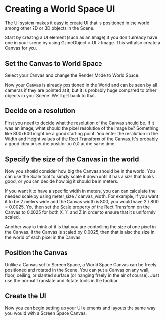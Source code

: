 # Creating a World Space UI

The UI system makes it easy to create UI that is positioned in the world among other 2D or 3D objects in the Scene.

Start by creating a UI element (such as an Image) if you don't already have one in your scene by using GameObject > UI >
Image. This will also create a Canvas for you.

## Set the Canvas to World Space

Select your Canvas and change the Render Mode to World Space.

Now your Canvas is already positioned in the World and can be seen by all cameras if they are pointed at it, but it is
probably huge compared to other objects in your Scene. We'll get back to that.

## Decide on a resolution

First you need to decide what the resolution of the Canvas should be. If it was an image, what should the pixel
resolution of the image be? Something like 800x600 might be a good starting point. You enter the resolution in the Width
and Height values of the Rect Transform of the Canvas. It's probably a good idea to set the position to 0,0 at the same
time.

## Specify the size of the Canvas in the world

Now you should consider how big the Canvas should be in the world. You can use the Scale tool to simply scale it down
until it has a size that looks good, or you can decide how big it should be in meters.

If you want it to have a specific width in meters, you can can calculate the needed scale by using meter_size /
canvas_width. For example, if you want it to be 2 meters wide and the Canvas width is 800, you would have 2 / 800 =
0.0025. You then set the Scale property of the Rect Transform on the Canvas to 0.0025 for both X, Y, and Z in order to
ensure that it's uniformly scaled.

Another way to think of it is that you are controlling the size of one pixel in the Canvas. If the Canvas is scaled by
0.0025, then that is also the size in the world of each pixel in the Canvas.

## Position the Canvas

Unlike a Canvas set to Screen Space, a World Space Canvas can be freely positioned and rotated in the Scene. You can put
a Canvas on any wall, floor, ceiling, or slanted surface (or hanging freely in the air of course). Just use the normal
Translate and Rotate tools in the toolbar.

## Create the UI

Now you can begin setting up your UI elements and layouts the same way you would with a Screen Space Canvas.
